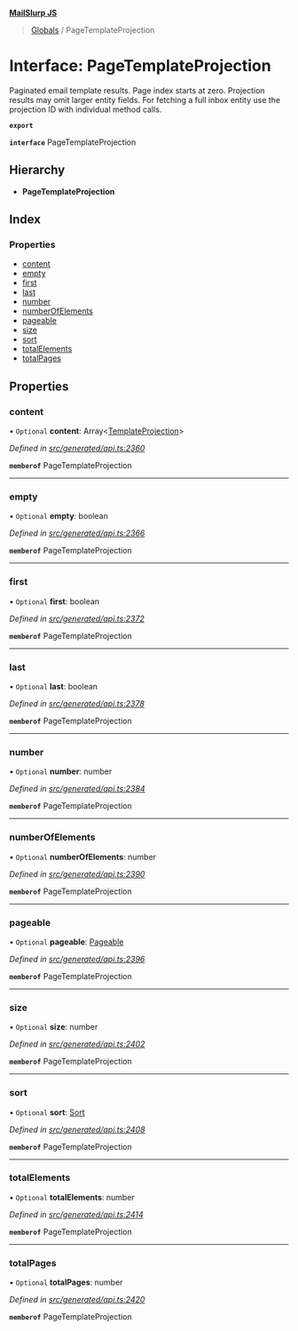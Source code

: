 **[MailSlurp JS](../README.md)**

> [Globals](../README.md) / PageTemplateProjection

# Interface: PageTemplateProjection

Paginated email template results. Page index starts at zero. Projection results may omit larger entity fields. For fetching a full inbox entity use the projection ID with individual method calls.

**`export`** 

**`interface`** PageTemplateProjection

## Hierarchy

* **PageTemplateProjection**

## Index

### Properties

* [content](pagetemplateprojection.md#content)
* [empty](pagetemplateprojection.md#empty)
* [first](pagetemplateprojection.md#first)
* [last](pagetemplateprojection.md#last)
* [number](pagetemplateprojection.md#number)
* [numberOfElements](pagetemplateprojection.md#numberofelements)
* [pageable](pagetemplateprojection.md#pageable)
* [size](pagetemplateprojection.md#size)
* [sort](pagetemplateprojection.md#sort)
* [totalElements](pagetemplateprojection.md#totalelements)
* [totalPages](pagetemplateprojection.md#totalpages)

## Properties

### content

• `Optional` **content**: Array\<[TemplateProjection](templateprojection.md)>

*Defined in [src/generated/api.ts:2360](https://github.com/mailslurp/mailslurp-client/blob/36fa2ad/src/generated/api.ts#L2360)*

**`memberof`** PageTemplateProjection

___

### empty

• `Optional` **empty**: boolean

*Defined in [src/generated/api.ts:2366](https://github.com/mailslurp/mailslurp-client/blob/36fa2ad/src/generated/api.ts#L2366)*

**`memberof`** PageTemplateProjection

___

### first

• `Optional` **first**: boolean

*Defined in [src/generated/api.ts:2372](https://github.com/mailslurp/mailslurp-client/blob/36fa2ad/src/generated/api.ts#L2372)*

**`memberof`** PageTemplateProjection

___

### last

• `Optional` **last**: boolean

*Defined in [src/generated/api.ts:2378](https://github.com/mailslurp/mailslurp-client/blob/36fa2ad/src/generated/api.ts#L2378)*

**`memberof`** PageTemplateProjection

___

### number

• `Optional` **number**: number

*Defined in [src/generated/api.ts:2384](https://github.com/mailslurp/mailslurp-client/blob/36fa2ad/src/generated/api.ts#L2384)*

**`memberof`** PageTemplateProjection

___

### numberOfElements

• `Optional` **numberOfElements**: number

*Defined in [src/generated/api.ts:2390](https://github.com/mailslurp/mailslurp-client/blob/36fa2ad/src/generated/api.ts#L2390)*

**`memberof`** PageTemplateProjection

___

### pageable

• `Optional` **pageable**: [Pageable](pageable.md)

*Defined in [src/generated/api.ts:2396](https://github.com/mailslurp/mailslurp-client/blob/36fa2ad/src/generated/api.ts#L2396)*

**`memberof`** PageTemplateProjection

___

### size

• `Optional` **size**: number

*Defined in [src/generated/api.ts:2402](https://github.com/mailslurp/mailslurp-client/blob/36fa2ad/src/generated/api.ts#L2402)*

**`memberof`** PageTemplateProjection

___

### sort

• `Optional` **sort**: [Sort](sort.md)

*Defined in [src/generated/api.ts:2408](https://github.com/mailslurp/mailslurp-client/blob/36fa2ad/src/generated/api.ts#L2408)*

**`memberof`** PageTemplateProjection

___

### totalElements

• `Optional` **totalElements**: number

*Defined in [src/generated/api.ts:2414](https://github.com/mailslurp/mailslurp-client/blob/36fa2ad/src/generated/api.ts#L2414)*

**`memberof`** PageTemplateProjection

___

### totalPages

• `Optional` **totalPages**: number

*Defined in [src/generated/api.ts:2420](https://github.com/mailslurp/mailslurp-client/blob/36fa2ad/src/generated/api.ts#L2420)*

**`memberof`** PageTemplateProjection
